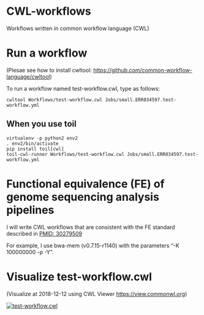 # CWL-workflows
Workflows written in common workflow language (CWL)


# Run a workflow
(Plesae see how to install cwltool: https://github.com/common-workflow-language/cwltool)

To run a workflow named test-workflow.cwl, type as follows:

```
cwltool Workflows/test-workflow.cwl Jobs/small.ERR034597.test-workflow.yml
```

## When you use toil

```
virtualenv -p python2 env2
. env2/bin/activate
pip install toil[cwl]
toil-cwl-runner Workflows/test-workflow.cwl Jobs/small.ERR034597.test-workflow.yml
```

# Functional equivalence (FE) of genome sequencing analysis pipelines
I will write CWL workflows that are consistent with the FE standard described in [PMID: 30279509](https://www.ncbi.nlm.nih.gov/pubmed/30279509)

For example, I use bwa-mem (v0.7.15-r1140) with the parameters “-K 100000000 -p -Y”.


# Visualize test-workflow.cwl
(Visualize at 2018-12-12 using CWL Viewer https://view.commonwl.org)

[![test-workflow.cwl](https://github.com/hacchy1983/CWL-workflows/blob/images/graph.png "test-workflow.cwl")](https://view.commonwl.org/workflows/github.com/hacchy1983/CWL-workflows/blob/master/Workflows/test-workflow.cwl)
